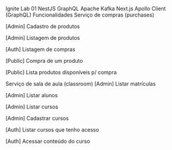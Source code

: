 Ignite Lab 01
NestJS
GraphQL
Apache Kafka
Next.js
Apollo Client (GraphQL)
Funcionalidades
Serviço de compras (purchases)

[Admin] Cadastro de produtos

[Admin] Listagem de produtos

[Auth] Listagem de compras

[Public] Compra de um produto

[Public] Lista produtos disponíveis p/ compra

Serviço de sala de aula (classroom)
[Admin] Listar matrículas

[Admin] Listar alunos

[Admin] Listar cursos

[Admin] Cadastrar cursos

[Auth] Listar cursos que tenho acesso

[Auth] Acessar conteúdo do curso
